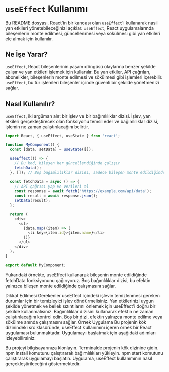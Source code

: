 # `useEffect` Kullanımı

Bu README dosyası, React'in bir kancası olan `useEffect`'i kullanarak nasıl yan etkileri yönetebileceğinizi açıklar. `useEffect`, React uygulamalarında bileşenlerin monte edilmesi, güncellenmesi veya sökülmesi gibi yan etkileri ele almak için kullanılır.

## Ne İşe Yarar?

`useEffect`, React bileşenlerinin yaşam döngüsü olaylarına benzer şekilde çalışır ve yan etkileri işlemek için kullanılır. Bu yan etkiler, API çağrıları, abonelikler, bileşenlerin monte edilmesi ve sökülmesi gibi işlemleri içerebilir. `useEffect`, bu tür işlemleri bileşenler içinde güvenli bir şekilde yönetmenizi sağlar.

## Nasıl Kullanılır?

`useEffect`, iki argüman alır: bir işlev ve bir bağımlılıklar dizisi. İşlev, yan etkileri gerçekleştirecek olan fonksiyonu temsil eder ve bağımlılıklar dizisi, işlemin ne zaman çalıştırılacağını belirtir.

```javascript
import React, { useEffect, useState } from 'react';

function MyComponent() {
  const [data, setData] = useState([]);

  useEffect(() => {
    // Bu kod, bileşen her güncellendiğinde çalışır
    fetchData();
  }, []); // Boş bağımlılıklar dizisi, sadece bileşen monte edildiğinde çalışır

  const fetchData = async () => {
    // API çağrısı yap ve verileri al
    const response = await fetch('https://example.com/api/data');
    const result = await response.json();
    setData(result);
  };

  return (
    <div>
      <ul>
        {data.map((item) => (
          <li key={item.id}>{item.name}</li>
        ))}
      </ul>
    </div>
  );
}

export default MyComponent;
```

Yukarıdaki örnekte, useEffect kullanarak bileşenin monte edildiğinde fetchData fonksiyonunu çağırıyoruz. Boş bağımlılıklar dizisi, bu efektin yalnızca bileşen monte edildiğinde çalışmasını sağlar.

Dikkat Edilmesi Gerekenler
useEffect içindeki işlevin temizlenmesi gereken durumlar için bir temizleyici işlev döndürmelisiniz.
Yan etkilerinizi uygun şekilde yönetmek ve bellek sızıntılarını önlemek için useEffect'i doğru bir şekilde kullanmalısınız.
Bağımlılıklar dizisini kullanarak efektin ne zaman çalıştırılacağını kontrol edin. Boş bir dizi, efektin yalnızca monte edilme veya sökülme anında çalışmasını sağlar.
Örnek Uygulama
Bu projenin kök dizinindeki src klasöründe, useEffect kullanımını içeren örnek bir React uygulaması bulunmaktadır. Uygulamayı başlatmak için aşağıdaki adımları izleyebilirsiniz:

Bu projeyi bilgisayarınıza klonlayın.
Terminalde projenin kök dizinine gidin.
npm install komutunu çalıştırarak bağımlılıkları yükleyin.
npm start komutunu çalıştırarak uygulamayı başlatın.
Uygulama, useEffect kullanımının nasıl gerçekleştirileceğini göstermektedir.

